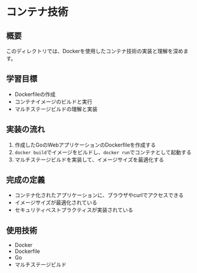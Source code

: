# コンテナ技術

## 概要
このディレクトリでは、Dockerを使用したコンテナ技術の実装と理解を深めます。

## 学習目標
- Dockerfileの作成
- コンテナイメージのビルドと実行
- マルチステージビルドの理解と実装

## 実装の流れ
1. 作成したGoのWebアプリケーションのDockerfileを作成する
2. `docker build`でイメージをビルドし、`docker run`でコンテナとして起動する
3. マルチステージビルドを実装して、イメージサイズを最適化する

## 完成の定義
- コンテナ化されたアプリケーションに、ブラウザやcurlでアクセスできる
- イメージサイズが最適化されている
- セキュリティベストプラクティスが実装されている

## 使用技術
- Docker
- Dockerfile
- Go
- マルチステージビルド 
